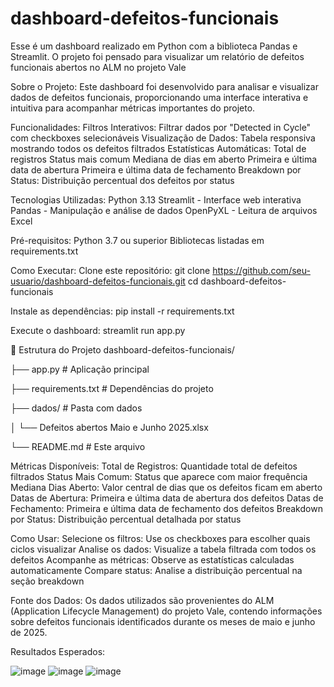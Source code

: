 # dashboard-defeitos-funcionais
Esse é um dashboard realizado em Python com a biblioteca Pandas e Streamlit. O projeto foi pensado para visualizar um relatório de defeitos funcionais abertos no ALM no projeto Vale

Sobre o Projeto:
Este dashboard foi desenvolvido para analisar e visualizar dados de defeitos funcionais, proporcionando uma interface interativa e intuitiva para acompanhar métricas importantes do projeto.

Funcionalidades:
Filtros Interativos: Filtrar dados por "Detected in Cycle" com checkboxes selecionáveis
Visualização de Dados: Tabela responsiva mostrando todos os defeitos filtrados
Estatísticas Automáticas:
Total de registros
Status mais comum
Mediana de dias em aberto
Primeira e última data de abertura
Primeira e última data de fechamento
Breakdown por Status: Distribuição percentual dos defeitos por status

Tecnologias Utilizadas:
Python 3.13
Streamlit - Interface web interativa
Pandas - Manipulação e análise de dados
OpenPyXL - Leitura de arquivos Excel

Pré-requisitos:
Python 3.7 ou superior
Bibliotecas listadas em requirements.txt

Como Executar:
Clone este repositório:
  git clone https://github.com/seu-usuario/dashboard-defeitos-funcionais.git
  cd dashboard-defeitos-funcionais

Instale as dependências:
  pip install -r requirements.txt

Execute o dashboard:
  streamlit run app.py

📁 Estrutura do Projeto
dashboard-defeitos-funcionais/

├── app.py # Aplicação principal

├── requirements.txt # Dependências do projeto

├── dados/ # Pasta com dados

│ └── Defeitos abertos Maio e Junho 2025.xlsx

└── README.md # Este arquivo

Métricas Disponíveis:
Total de Registros: Quantidade total de defeitos filtrados
Status Mais Comum: Status que aparece com maior frequência
Mediana Dias Aberto: Valor central de dias que os defeitos ficam em aberto
Datas de Abertura: Primeira e última data de abertura dos defeitos
Datas de Fechamento: Primeira e última data de fechamento dos defeitos
Breakdown por Status: Distribuição percentual detalhada por status

Como Usar:
Selecione os filtros: Use os checkboxes para escolher quais ciclos visualizar
Analise os dados: Visualize a tabela filtrada com todos os defeitos
Acompanhe as métricas: Observe as estatísticas calculadas automaticamente
Compare status: Analise a distribuição percentual na seção breakdown

Fonte dos Dados:
Os dados utilizados são provenientes do ALM (Application Lifecycle Management) do projeto Vale, contendo informações sobre defeitos funcionais identificados durante os meses de maio e junho de 2025.


Resultados Esperados:

![image](https://github.com/user-attachments/assets/6f9951ce-5ff1-4536-9ee9-769a3c68c774)
![image](https://github.com/user-attachments/assets/f82efc4b-6255-4c32-8ebc-7d60b90bafb8)
![image](https://github.com/user-attachments/assets/a229d2b7-8aba-4f56-bced-544e1b6c94db)


